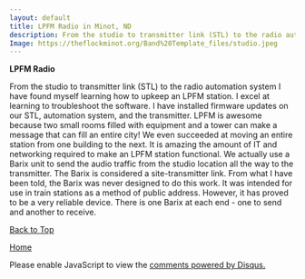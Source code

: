 ```yaml
---
layout: default
title: LPFM Radio in Minot, ND
description: From the studio to transmitter link (STL) to the radio automation system I have found myself learning how to upkeep an LPFM station.
Image: https://theflockminot.org/Band%20Template_files/studio.jpeg
---
```


<b> LPFM Radio </b>

From the studio to transmitter link (STL) to the radio automation system I have found myself learning how to upkeep an LPFM station. I excel at learning to troubleshoot the software. I have installed firmware updates on our STL, automation system, and the transmitter. LPFM is awesome because two small rooms filled with equipment and a tower can make a message that can fill an entire city! We even succeeded at moving an entire station from one building to the next. It is amazing the amount of IT and networking required to make an LPFM station functional. We actually use a Barix unit to send the audio traffic from the studio location all the way to the transmitter. The Barix is considered a site-transmitter link. From what I have been told, the Barix was never designed to do this work. It was intended for use in train stations as a method of public address. However, it has proved to be a very reliable device. There is one Barix at each end - one to send and another to receive. 

<a href="https://shea08.github.io/LPFM">Back to Top</a>

[Home](./)

<div id="disqus_thread"></div>
<script>

/**
*  RECOMMENDED CONFIGURATION VARIABLES: EDIT AND UNCOMMENT THE SECTION BELOW TO INSERT DYNAMIC VALUES FROM YOUR PLATFORM OR CMS.
*  LEARN WHY DEFINING THESE VARIABLES IS IMPORTANT: https://disqus.com/admin/universalcode/#configuration-variables*/
/*
var disqus_config = function () {
this.page.url = https://shea08.github.io/LPFM;  // Replace PAGE_URL with your page's canonical URL variable
this.page.identifier = /LPFM/; // Replace PAGE_IDENTIFIER with your page's unique identifier variable
};
*/
(function() { // DON'T EDIT BELOW THIS LINE
var d = document, s = d.createElement('script');
s.src = 'https://shea08.disqus.com/embed.js';
s.setAttribute('data-timestamp', +new Date());
(d.head || d.body).appendChild(s);
})();
</script>
<noscript>Please enable JavaScript to view the <a href="https://disqus.com/?ref_noscript">comments powered by Disqus.</a></noscript>                             
